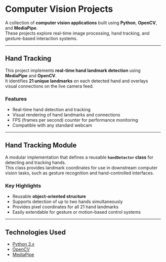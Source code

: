 # Computer Vision Projects

A collection of **computer vision applications** built using **Python**, **OpenCV**, and **MediaPipe**.  
These projects explore real-time image processing, hand tracking, and gesture-based interaction systems.

---

## Hand Tracking
This project implements **real-time hand landmark detection** using **MediaPipe** and **OpenCV**.  
It identifies **21 unique landmarks** on each detected hand and overlays visual connections on the live camera feed.

### Features
- Real-time hand detection and tracking  
- Visual rendering of hand landmarks and connections  
- FPS (frames per second) counter for performance monitoring  
- Compatible with any standard webcam  

---

## Hand Tracking Module
A modular implementation that defines a reusable **`handDetector` class** for detecting and tracking hands.  
This class provides landmark coordinates for use in downstream computer vision tasks, such as gesture recognition and hand-controlled interfaces.

### Key Highlights
- Reusable **object-oriented structure**  
- Supports detection of up to two hands simultaneously  
- Provides pixel coordinates for all 21 hand landmarks  
- Easily extendable for gesture or motion-based control systems  

---

## Technologies Used
- [Python 3.x](https://www.python.org/)
- [OpenCV](https://opencv.org/)
- [MediaPipe](https://developers.google.com/mediapipe)
